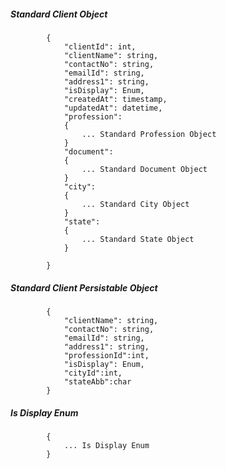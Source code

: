 ##### Standard Client Object

            {
                "clientId": int,
                "clientName": string,
				"contactNo": string,
				"emailId": string,
				"address1": string,
				"isDisplay": Enum,
				"createdAt": timestamp,
				"updatedAt": datetime,
				"profession":
				{
					... Standard Profession Object
				}
				"document":
				{
					... Standard Document Object
				}
				"city": 
				{
					... Standard City Object
				}
				"state": 
				{
					... Standard State Object
				}
                
            }

##### Standard Client Persistable Object

 			{
            	"clientName": string,
				"contactNo": string,
				"emailId": string,
				"address1": string,
				"professionId":int,
				"isDisplay": Enum,
				"cityId":int, 
				"stateAbb":char
			}
			
#####  Is Display Enum
			{
				... Is Display Enum
			}
